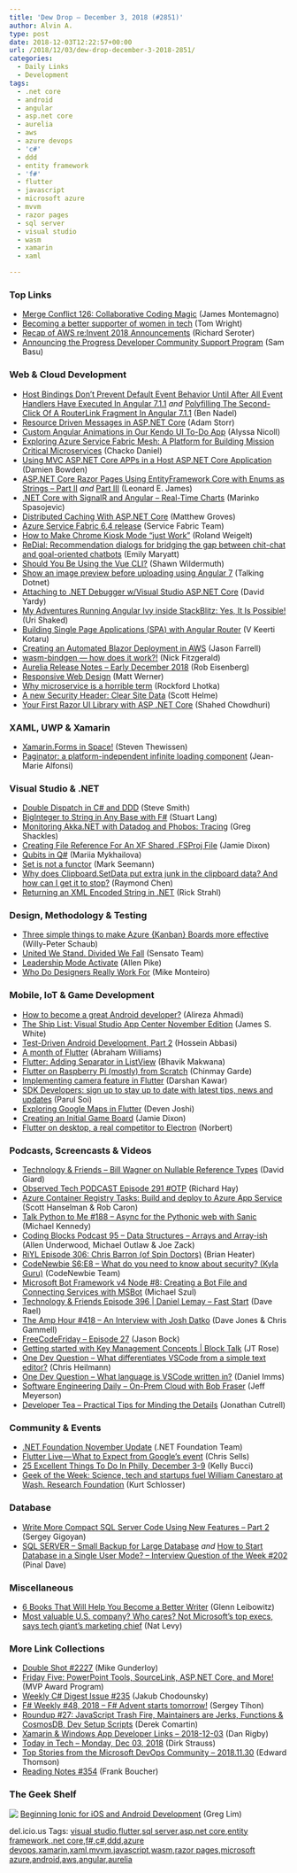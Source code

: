 ```yaml
---
title: 'Dew Drop – December 3, 2018 (#2851)'
author: Alvin A.
type: post
date: 2018-12-03T12:22:57+00:00
url: /2018/12/03/dew-drop-december-3-2018-2851/
categories:
  - Daily Links
  - Development
tags:
  - .net core
  - android
  - angular
  - asp.net core
  - aurelia
  - aws
  - azure devops
  - 'c#'
  - ddd
  - entity framework
  - 'f#'
  - flutter
  - javascript
  - microsoft azure
  - mvvm
  - razor pages
  - sql server
  - visual studio
  - wasm
  - xamarin
  - xaml

---
```

### <a name="top"></a>Top Links

  * <a href="https://www.mergeconflict.fm/126" target="_blank">Merge Conflict 126: Collaborative Coding Magic</a> (James Montemagno)
  * <a href="http://blog.tdwright.co.uk/2018/12/01/becoming-a-better-supporter-of-women-in-tech/" target="_blank">Becoming a better supporter of women in tech</a> (Tom Wright)
  * <a href="https://www.infoq.com/news/2018/11/aws-reinvent-recap?utm_campaign=infoq_content&utm_source=infoq&utm_medium=feed&utm_term=global" target="_blank">Recap of AWS re:Invent 2018 Announcements</a> (Richard Seroter)
  * <a href="https://www.telerik.com/blogs/announcing-the-progress-developer-community-support-program" target="_blank">Announcing the Progress Developer Community Support Program</a> (Sam Basu)



### <a name="web"></a>Web & Cloud Development

  * <a href="https://www.bennadel.com/blog/3536-host-bindings-don-t-prevent-default-event-behavior-until-after-all-event-handlers-have-executed-in-angular-7-1-1.htm" target="_blank">Host Bindings Don&#8217;t Prevent Default Event Behavior Until After All Event Handlers Have Executed In Angular 7.1.1</a> _and_ <a href="https://www.bennadel.com/blog/3537-polyfilling-the-second-click-of-a-routerlink-fragment-in-angular-7-1-1.htm" target="_blank">Polyfilling The Second-Click Of A RouterLink Fragment In Angular 7.1.1</a> (Ben Nadel)
  * <a href="http://feedproxy.google.com/~r/WestDiscGolf/~3/OsWHkCot2fI/resource-driven-messages-aspnetcore" target="_blank">Resource Driven Messages in ASP.NET Core</a> (Adam Storr)
  * <a href="https://www.telerik.com/blogs/custom-angular-animations-in-our-kendo-ui-to-do-app" target="_blank">Custom Angular Animations in Our Kendo UI To-Do App</a> (Alyssa Nicoll)
  * <a href="https://www.infoq.com/articles/azure-service-fabric-mesh?utm_campaign=infoq_content&utm_source=infoq&utm_medium=feed&utm_term=global" target="_blank">Exploring Azure Service Fabric Mesh: A Platform for Building Mission Critical Microservices</a> (Chacko Daniel)
  * <a href="https://damienbod.com/2018/12/01/using-mvc-asp-net-core-apps-in-a-host-asp-net-core-app/" target="_blank">Using MVC ASP.NET Core APPs in a Host ASP.NET Core Application</a> (Damien Bowden)
  * <a href="https://www.codeproject.com/Articles/1264283/ASP-NET-Core-Razor-Pages-Using-EntityFramework-C-4" target="_blank">ASP.NET Core Razor Pages Using EntityFramework Core with Enums as Strings &#8211; Part II</a> _and_ <a href="https://www.codeproject.com/Articles/1264330/ASP-NET-Core-Razor-Pages-Using-EntityFramework-C-5" target="_blank">Part III</a> (Leonard E. James)
  * <a href="https://code-maze.com/netcore-signalr-angular/" target="_blank">.NET Core with SignalR and Angular – Real-Time Charts</a> (Marinko Spasojevic)
  * <a href="https://www.infoq.com/articles/distributed-caching-aspnet-core?utm_campaign=infoq_content&utm_source=infoq&utm_medium=feed&utm_term=global" target="_blank">Distributed Caching With ASP.NET Core</a> (Matthew Groves)
  * <a href="https://blogs.msdn.microsoft.com/azureservicefabric/2018/11/30/azure-service-fabric-6-4-release/" target="_blank">Azure Service Fabric 6.4 release</a> (Service Fabric Team)
  * <a href="https://weblogs.asp.net/rweigelt/how-to-make-chrome-kiosk-mode-just-work?WT.mc_id=DX_MVP4025064" target="_blank">How to Make Chrome Kiosk Mode “just Work”</a> (Roland Weigelt)
  * <a href="https://www.microsoft.com/en-us/research/blog/redial-recommendation-dialogs-for-bridging-the-gap-between-chit-chat-and-goal-oriented-chatbots/" target="_blank">ReDial: Recommendation dialogs for bridging the gap between chit-chat and goal-oriented chatbots</a> (Emily Maryatt)
  * <a href="https://wildermuth.com/2018/12/01/Should-You-Be-Using-the-Vue-CLI" target="_blank">Should You Be Using the Vue CLI?</a> (Shawn Wildermuth)
  * <a href="https://www.talkingdotnet.com/show-image-preview-before-uploading-using-angular-7/" target="_blank">Show an image preview before uploading using Angular 7</a> (Talking Dotnet)
  * <a href="http://feedproxy.google.com/~r/davidyardy/~3/HVLe19Zu5wU/" target="_blank">Attaching to .NET Debugger w/Visual Studio ASP.NET Core</a> (David Yardy)
  * <a href="https://blog.angularindepth.com/my-adventures-running-angular-ivy-inside-stackblitz-yes-it-is-possible-f4984fafd7d4?source=rss----e5ed704095b---4" target="_blank">My Adventures Running Angular Ivy inside StackBlitz: Yes, It Is Possible!</a> (Uri Shaked)
  * <a href="http://feedproxy.google.com/~r/netCurryRecentArticles/~3/HbMvp9t8x90/ShowArticle.aspx" target="_blank">Building Single Page Applications (SPA) with Angular Router</a> (V Keerti Kotaru)
  * <a href="https://jfarrell.net/2018/11/30/creating-an-automated-blazor-deployment-in-aws/" target="_blank">Creating an Automated Blazor Deployment in AWS</a> (Jason Farrell)
  * <a href="http://fitzgeraldnick.com/2018/12/02/wasm-bindgen-how-does-it-work.html" target="_blank">wasm-bindgen — how does it work?!</a> (Nick Fitzgerald)
  * <a href="http://aurelia.io/blog/2018/12/02/aurelia-release-notes-early-december-2018" target="_blank">Aurelia Release Notes &#8211; Early December 2018</a> (Rob Eisenberg)
  * <a href="https://dzone.com/refcardz/responsive-web-design-8?utm_medium=feed&utm_source=feedpress.me&utm_campaign=Feed%3A+dzone%2Fpublications" target="_blank">Responsive Web Design</a> (Matt Werner)
  * <a href="http://www.lhotka.net/weblog/WhyMicroserviceIsAHorribleTerm.aspx" target="_blank">Why microservice is a horrible term</a> (Rockford Lhotka)
  * <a href="https://scotthelme.co.uk/a-new-security-header-clear-site-data/" target="_blank">A new Security Header: Clear Site Data</a> (Scott Helme)
  * <a href="https://wakeupandcode.com/your-first-razor-ui-library-with-asp-net-core/" target="_blank">Your First Razor UI Library with ASP .NET Core</a> (Shahed Chowdhuri)



### <a name="silverlight"></a>XAML, UWP & Xamarin

  * <a href="https://www.thewissen.io/xamarin-forms-in-space/" target="_blank">Xamarin.Forms in Space!</a> (Steven Thewissen)
  * <a href="https://www.sharpnado.com/paginator-platform-independent/" target="_blank">Paginator: a platform-independent infinite loading component</a> (Jean-Marie Alfonsi)



### <a name="dotnet"></a>Visual Studio & .NET

  * <a href="https://ardalis.com/double-dispatch-in-c-and-ddd" target="_blank">Double Dispatch in C# and DDD</a> (Steve Smith)
  * <a href="https://stuartlang.uk/bigint-to-string-in-any-base-fsharp/" target="_blank">BigInteger to String in Any Base with F#</a> (Stuart Lang)
  * <a href="https://gregshackles.com/monitoring-akka-net-with-datadog-and-phobos-tracing/" target="_blank">Monitoring Akka.NET with Datadog and Phobos: Tracing</a> (Greg Shackles)
  * <a href="https://jamessdixon.wordpress.com/2018/11/30/creating-file-reference-for-an-xf-shared-fsproj-file/" target="_blank">Creating File Reference For An XF Shared .FSProj File</a> (Jamie Dixon)
  * <a href="https://blogs.msdn.microsoft.com/visualstudio/2018/12/01/qubits-in-qsharp/" target="_blank">Qubits in Q#</a> (Mariia Mykhailova)
  * <a href="http://blog.ploeh.dk/2018/12/03/set-is-not-a-functor/" target="_blank">Set is not a functor</a> (Mark Seemann)
  * <a href="https://blogs.msdn.microsoft.com/oldnewthing/20181130-00/?p=100365" target="_blank">Why does Clipboard.SetData put extra junk in the clipboard data? And how can I get it to stop?</a> (Raymond Chen)
  * <a href="http://feedproxy.google.com/~r/RickStrahl/~3/GSNGWMChVSw/Returning-an-XML-Encoded-String-in-NET" target="_blank">Returning an XML Encoded String in .NET</a> (Rick Strahl)



### <a name="design"></a>Design, Methodology & Testing

  * <a href="https://willys-cave.ghost.io/azure-devops-boards/" target="_blank">Three simple things to make Azure {Kanban} Boards more effective</a> (Willy-Peter Schaub)
  * <a href="https://www.sensato.co/post/united-we-stand-divided-we-fall" target="_blank">United We Stand. Divided We Fall</a> (Sensato Team)
  * <a href="https://www.allenpike.com/2018/leadership-mode-mech" target="_blank">Leadership Mode Activate</a> (Allen Pike)
  * <a href="https://theblog.adobe.com/design-ethics-who-designers-really-work-for/" target="_blank">Who Do Designers Really Work For</a> (Mike Monteiro)



### <a name="mobile"></a>Mobile, IoT & Game Development

  * <a href="https://android.jlelse.eu/how-to-become-a-great-android-developer-f9d136739256?source=rss----8fca399d4de---4" target="_blank">How to become a great Android developer?</a> (Alireza Ahmadi)
  * <a href="https://blogs.msdn.microsoft.com/vsappcenter/the-ship-list-visual-studio-app-center-november-edition/" target="_blank">The Ship List: Visual Studio App Center November Edition</a> (James S. White)
  * <a href="https://android.jlelse.eu/test-driven-android-development-part-2-9c8ac03b768e?source=rss----8fca399d4de---4" target="_blank">Test-Driven Android Development, Part 2</a> (Hossein Abbasi)
  * <a href="https://bendyworks.com/blog/a-month-of-flutter/index" target="_blank">A month of Flutter</a> (Abraham Williams)
  * <a href="https://medium.com/flutter-community/flutter-adding-separator-in-listview-c501fe568c76?source=rss----86fb29d7cc6a---4" target="_blank">Flutter: Adding Separator in ListView</a> (Bhavik Makwana)
  * <a href="https://medium.com/flutter-io/flutter-on-raspberry-pi-mostly-from-scratch-2824c5e7dcb1?source=rss----4da7dfd21a33---4" target="_blank">Flutter on Raspberry Pi (mostly) from Scratch</a> (Chinmay Garde)
  * <a href="https://medium.com/flutter-community/implementing-camera-feature-in-flutter-f7f6a7a5e6dd?source=rss----86fb29d7cc6a---4" target="_blank">Implementing camera feature in Flutter</a> (Darshan Kawar)
  * <a href="http://feedproxy.google.com/~r/blogspot/hsDu/~3/8AXU0Xiq6pg/sdk-developers-sign-up-to-stay-up-to.html" target="_blank">SDK Developers: sign up to stay up to date with latest tips, news and updates</a> (Parul Soi)
  * <a href="https://medium.com/flutter-community/exploring-google-maps-in-flutter-8a86d3783d24?source=rss----86fb29d7cc6a---4" target="_blank">Exploring Google Maps in Flutter</a> (Deven Joshi)
  * <a href="https://jamessdixon.wordpress.com/2018/11/30/creating-an-initial-game-board/" target="_blank">Creating an Initial Game Board</a> (Jamie Dixon)
  * <a href="https://medium.com/flutter-community/flutter-on-desktop-a-real-competitor-to-electron-4f049ea6b061?source=rss----86fb29d7cc6a---4" target="_blank">Flutter on desktop, a real competitor to Electron</a> (Norbert)



### <a name="podcasts"></a>Podcasts, Screencasts & Videos

  * <a href="http://DavidGiard.com/2018/12/03/BillWagnerOnNullableReferenceTypes.aspx" target="_blank">Technology & Friends &#8211; Bill Wagner on Nullable Reference Types</a> (David Giard)
  * <a href="https://www.windowsobserver.com/2018/12/02/observed-tech-podcast-episode-291-otp/" target="_blank">Observed Tech PODCAST Episode 291 #OTP</a> (Richard Hay)
  * <a href="https://channel9.msdn.com/Shows/Azure-Friday/Azure-Container-Registry-Tasks-Build-and-deploy-to-Azure-App-Service?WT.mc_id=DX_MVP4025064" target="_blank">Azure Container Registry Tasks: Build and deploy to Azure App Service</a> (Scott Hanselman & Rob Caron)
  * <a href="https://talkpython.fm/episodes/show/188/async-for-the-pythonic-web-with-sanic" target="_blank">Talk Python to Me #188 &#8211; Async for the Pythonic web with Sanic</a> (Michael Kennedy)
  * <a href="https://www.codingblocks.net/podcast/data-structures-arrays-and-array-ish/" target="_blank">Coding Blocks Podcast 95 &#8211; Data Structures – Arrays and Array-ish</a> (Allen Underwood, Michael Outlaw & Joe Zack)
  * <a href="https://riyl.podbean.com/e/episode-306-chris-barron-of-spin-doctors/" target="_blank">RiYL Episode 306: Chris Barron (of Spin Doctors)</a> (Brian Heater)
  * <a href="https://www.codenewbie.org/podcast/what-do-you-need-to-know-about-security" target="_blank">CodeNewbie S6:E8 &#8211; What do you need to know about security? (Kyla Guru)</a> (CodeNewbie Team)
  * <a href="http://www.youtube.com/watch?v=itM6MMCYA8E" target="_blank">Microsoft Bot Framework v4 Node #8: Creating a Bot File and Connecting Services with MSBot</a> (Michael Szul)
  * <a href="https://developeronfire.com/podcast/episode-396-daniel-lemay-fast-start" target="_blank">Technology & Friends Episode 396 | Daniel Lemay &#8211; Fast Start</a> (Dave Rael)
  * <a href="http://feedproxy.google.com/~r/TheAmpHour/~3/6WoX1u7WM4Q/" target="_blank">The Amp Hour #418 – An Interview with Josh Datko</a> (Dave Jones & Chris Gammell)
  * <a href="http://www.youtube.com/watch?v=VVepw6SMwsY" target="_blank">FreeCodeFriday &#8211; Episode 27</a> (Jason Bock)
  * <a href="https://channel9.msdn.com/Shows/Blocktalk/Getting-started-with-Key-Management-Concepts?WT.mc_id=DX_MVP4025064" target="_blank">Getting started with Key Management Concepts | Block Talk</a> (JT Rose)
  * <a href="http://www.youtube.com/watch?v=eWohPnlSP_g" target="_blank">One Dev Question &#8211; What differentiates VSCode from a simple text editor?</a> (Chris Heilmann)
  * <a href="http://www.youtube.com/watch?v=mZyi8EaH0_Y" target="_blank">One Dev Question &#8211; What language is VSCode written in?</a> (Daniel Imms)
  * <a href="https://softwareengineeringdaily.com/2018/12/03/on-prem-cloud-with-bob-fraser/" target="_blank">Software Engineering Daily &#8211; On-Prem Cloud with Bob Fraser</a> (Jeff Meyerson)
  * <a href="http://developertea.simplecast.fm/8119f0d5" target="_blank">Developer Tea &#8211; Practical Tips for Minding the Details</a> (Jonathan Cutrell)



### <a name="events"></a>Community & Events

  * <a href="http://www.dotnetfoundation.org/blog/2018/11/30/net-foundation-november-update" target="_blank">.NET Foundation November Update</a> (.NET Foundation Team)
  * <a href="https://medium.com/flutter-io/flutter-live-what-to-expect-from-googles-event-6534c438cc05?source=rss----4da7dfd21a33---4" target="_blank">Flutter Live — What to Expect from Google’s event</a> (Chris Sells)
  * <a href="https://www.uwishunu.com/2018/11/things-to-do-in-philadelphia-this-week-decemeber-3-9-2018/" target="_blank">25 Excellent Things To Do In Philly, December 3-9</a> (Kelly Bucci)
  * <a href="https://www.geekwire.com/2018/william-j-canestaro/" target="_blank">Geek of the Week: Science, tech and startups fuel William Canestaro at Wash. Research Foundation</a> (Kurt Schlosser)



### <a name="sql"></a>Database

  * <a href="http://feedproxy.google.com/~r/MSSQLTips-LatestSqlServerTips/~3/U_tNQOdLDL0/" target="_blank">Write More Compact SQL Server Code Using New Features &#8211; Part 2</a> (Sergey Gigoyan)
  * <a href="https://blog.sqlauthority.com/2018/12/03/sql-server-small-backup-for-large-database/" target="_blank">SQL SERVER – Small Backup for Large Database</a> _and_ <a href="https://blog.sqlauthority.com/2018/12/02/how-to-start-database-in-a-single-user-mode-interview-question-of-the-week-202/" target="_blank">How to Start Database in a Single User Mode? – Interview Question of the Week #202</a> (Pinal Dave)



### <a name="misc"></a>Miscellaneous

  * <a href="https://www.inc.com/glenn-leibowitz/6-books-that-will-make-you-a-better-writer.html" target="_blank">6 Books That Will Help You Become a Better Writer</a> (Glenn Leibowitz)
  * <a href="https://www.geekwire.com/2018/valuable-u-s-company-cares-not-microsofts-top-execs-says-tech-giants-marketing-chief/" target="_blank">Most valuable U.S. company? Who cares? Not Microsoft’s top execs, says tech giant’s marketing chief</a> (Nat Levy)



### <a name="links"></a>More Link Collections

  * <a href="https://afreshcup.com/home/2018/12/03/double-shot-2227.html" target="_blank">Double Shot #2227</a> (Mike Gunderloy)
  * <a href="https://blogs.msdn.microsoft.com/mvpawardprogram/2018/11/30/friday-five-november-30/" target="_blank">Friday Five: PowerPoint Tools, SourceLink, ASP.NET Core, and More!</a> (MVP Award Program)
  * <a href="http://feedproxy.google.com/~r/digest-csharp/~3/3P2frnGFtvA/235" target="_blank">Weekly C# Digest Issue #235</a> (Jakub Chodounsky)
  * <a href="https://sergeytihon.com/2018/12/01/f-weekly-48-2018-f-advent-starts-tomorrow/" target="_blank">F# Weekly #48, 2018 – F# Advent starts tomorrow!</a> (Sergey Tihon)
  * <a href="https://codeopinion.com/roundup-27/" target="_blank">Roundup #27: JavaScript Trash Fire, Maintainers are Jerks, Functions & CosmosDB, Dev Setup Scripts</a> (Derek Comartin)
  * <a href="https://links.danrigby.com/2018/12/app-developer-links-2018-12-03/" target="_blank">Xamarin & Windows App Developer Links &#8211; 2018-12-03</a> (Dan Rigby)
  * <a href="https://dirkstrauss.com/quitting-social-media-dec-03-2018/" target="_blank">Today in Tech – Monday, Dec 03, 2018</a> (Dirk Strauss)
  * <a href="https://blogs.msdn.microsoft.com/devops/2018/11/30/top-stories-from-the-microsoft-devops-community-2018-11-30/" target="_blank">Top Stories from the Microsoft DevOps Community – 2018.11.30</a> (Edward Thomson)
  * <a href="http://www.frankysnotes.com/2018/12/reading-notes-354.html" target="_blank">Reading Notes #354</a> (Frank Boucher)



### <a name="shelf"></a>The Geek Shelf

<a href="https://www.amazon.com/Beginning-Ionic-iOS-Android-Development-ebook/dp/B0741TWN2Q/ref=amavin-20" target="_blank"><img data-recalc-dims="1" decoding="async" align="left" style="margin: 0px 0px 10px; border: 0px currentcolor; border-image: none; float: left; display: inline; background-image: none;" src="https://i0.wp.com/images-na.ssl-images-amazon.com/images/I/413e4JVYE7L._AC_US218_.jpg?w=660&#038;ssl=1" border="0" /></a>&nbsp;<a href="https://www.amazon.com/Beginning-Ionic-iOS-Android-Development-ebook/dp/B0741TWN2Q/ref=amavin-20" target="_blank">Beginning Ionic for iOS and Android Development</a> (Greg Lim)











<div class="wlWriterEditableSmartContent" id="scid:77ECF5F8-D252-44F5-B4EB-D463C5396A79:7de19f03-cca2-45ee-9eb9-df0d92f88958" style="margin: 0px; padding: 0px; float: none; display: inline;">
  del.icio.us Tags: <a href="http://del.icio.us/popular/visual+studio" rel="tag">visual studio</a>,<a href="http://del.icio.us/popular/flutter" rel="tag">flutter</a>,<a href="http://del.icio.us/popular/sql+server" rel="tag">sql server</a>,<a href="http://del.icio.us/popular/asp.net+core" rel="tag">asp.net core</a>,<a href="http://del.icio.us/popular/entity+framework" rel="tag">entity framework</a>,<a href="http://del.icio.us/popular/.net+core" rel="tag">.net core</a>,<a href="http://del.icio.us/popular/f%23" rel="tag">f#</a>,<a href="http://del.icio.us/popular/c%23" rel="tag">c#</a>,<a href="http://del.icio.us/popular/ddd" rel="tag">ddd</a>,<a href="http://del.icio.us/popular/azure+devops" rel="tag">azure devops</a>,<a href="http://del.icio.us/popular/xamarin" rel="tag">xamarin</a>,<a href="http://del.icio.us/popular/xaml" rel="tag">xaml</a>,<a href="http://del.icio.us/popular/mvvm" rel="tag">mvvm</a>,<a href="http://del.icio.us/popular/javascript" rel="tag">javascript</a>,<a href="http://del.icio.us/popular/wasm" rel="tag">wasm</a>,<a href="http://del.icio.us/popular/razor+pages" rel="tag">razor pages</a>,<a href="http://del.icio.us/popular/microsoft+azure" rel="tag">microsoft azure</a>,<a href="http://del.icio.us/popular/android" rel="tag">android</a>,<a href="http://del.icio.us/popular/aws" rel="tag">aws</a>,<a href="http://del.icio.us/popular/angular" rel="tag">angular</a>,<a href="http://del.icio.us/popular/aurelia" rel="tag">aurelia</a>
</div>